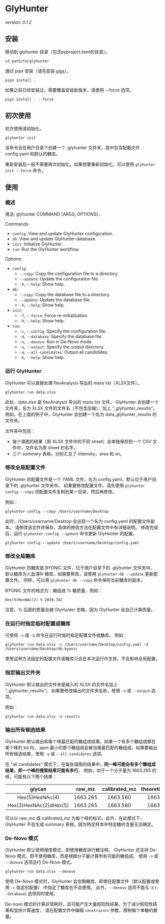 # GlyHunter

*version: 0.1.2*

## 安装

移动到 glyhunter 目录（包含pyproject.toml的目录）。

```shell
cd path/to/glyhunter
```

通过 pipx 安装（请先安装 [pipx](https://github.com/pypa/pipx)）。

```shell
pipx install .
```

如果之前已经安装过，需要覆盖安装新版本，请使用 --force 选项。

```shell
pipx install . --force
```

## 初次使用

初次使用请初始化。

```shell
glyhunter init
```

该命令会在用户目录下创建一个 .glyhunter 文件夹，其中包含配置文件 config.yaml 和默认的糖库。

重新安装后一般不需要再次初始化。如果想要重新初始化，可以使用 `glyhunter init --force` 命令。

## 使用

### 概述

用法: glyhunter COMMAND [ARGS, OPTIONS]...

Commands:

- `config`: View and update GlyHunter configuration.
- `db`: View and update GlyHunter database.
- `init`: Initialize GlyHunter.
- `run`: Run the GlyHunter workflow.

Options:

- `config`:
  - `--copy`: Copy the configuration file to a directory.
  - `--update`: Update the configuration file.
  - `-h`, `--help`: Show help.
- `db`:
  - `--copy`: Copy the database file to a directory.
  - `--update`: Update the database file.
  - `-h`, `--help`: Show help.
- `init`:
  - `-f`, `--force`: Force re-initialization.
  - `-h`, `--help`: Show help.
- `run`:
  - `-c`, `--config`: Specify the configuration file.
  - `-d`, `--database`: Specify the database file.
  - `-n`, `--denovo`: Run in De-Novo mode.
  - `-o`, `--output`: Specify the output directory.
  - `-a`, `--all-candidates`: Output all candidates.
  - `-h`, `--help`: Show help.

### 运行 GlyHunter

GlyHunter 可以直接处理 flexAnalysis 导出的 mass list（XLSX文件）。

```shell
glyhunter run data.xlsx
```

此处，data.xlsx 是 flexAnalysis 导出的 mass list 文件。
GlyHunter 会创建一个文件夹，名为 XLSX 文件的文件名（不包含后缀），加上 “_glyhunter_results”。
例如，在上面的例子中，GlyHunter 会创建一个名为 data_glyhunter_results 的文件夹。

文件夹中包括：

- 每个谱图的结果（原 XLSX 文件中的不同 sheet）会单独保存到一个 CSV 文件中，文件名为原 sheet 的名字。
- 三个 summary 表格，分别汇总了 intensity，area 和 sn。

### 修改全局配置文件

GlyHunter 的配置文件是一个 YAML 文件，名为 config.yaml，默认位于用户目录下的 .glyhunter 文件夹中。
如果要修改配置文件，请先使用 `glyhunter config --copy` 将配置文件复制到某一目录，然后再修改。

例如：

```shell
glyhunter config --copy /Users/username/Desktop
```

此时，/Users/username/Desktop 会出现一个名为 config.yaml 的配置文件副本。
请修改该文件并保存，具体的修改方法在配置文件中有详细说明。
修改完成后，运行 `glyhunter config --update` 命令更新 GlyHunter 的配置。

```shell
glyhunter config --update /Users/username/Desktop/config.yaml
```

### 修改全局糖库

GlyHunter 的糖库是 BYONIC 文件，位于用户目录下的 .glyhunter 文件夹中。
默认糖库为人血清N-糖库。如果要修改，请使用 `glyhunter db --update` 更新配置文件。
同样，可以用 `glyhunter db --copy` 命令保存当前糖库的副本。

BYONIC 文件的格式为：糖组成 % 糖质量，例如：

```
Hex(5)HexNAc(2) % 2039.742
```

注意，% 后面的质量会被 GlyHunter 忽略，因为 GlyHunter 会自己计算质量。

### 在运行时指定临时配置或糖库

可使用 `-c` 或 `-d` 命令在运行时临时指定配置文件或糖库。
例如：

```shell
glyhunter run data.xlsx -c /Users/username/Desktop/config.yaml -d /Users/username/Desktop/db.byonic
```

使用这种方法指定的配置文件或糖库只会在本次运行中生效，不会影响全局配置。

### 指定输出文件夹

GlyHunter 默认输出的文件夹是输入的 XLSX 的文件名加上 “_glyhunter_results”。
如果要修改输出的文件夹名称，使用 `-o` 或 `--output` 选项。

例如：

```shell
glyhunter run data.xlsx -o results
```

### 输出所有候选结果

GlyHunter 默认输出和每个峰最匹配的糖组成结果。如果一个有多个糖组成都在某个峰的 tol 内，
ppm 最小的那个糖组成会被当做最匹配的糖组成。如果要输出所有候选结果，使用 `-a` 或 `--all-candidates` 选项。

在 "all candidates" 模式下，在每张谱图的结果中，**同一峰可能会有多个糖组成结果，即一个峰的搜索结果可能有多行**。
例如，对于一个分子量为 1663.265 的峰，可能有以下两个结果：

|         glycan         |  raw_mz  | calibrated_mz | theoretical_mz | ... |
|:----------------------:|:--------:|:-------------:|:--------------:|:---:|
|    Hex(5)HexNAc(4)     | 1663.265 |   1663.580    |    1663.582    | ... |
| Hex(3)HexNAc(2)dHex(5) | 1663.265 |   1663.580    |    1663.607    | ... |

可以以 raw_mz 或 calibrated_mz 为每个峰的标识。此外，在此模式下，GlyHunter 
不会生成 summary 表格，因为特定样本中特定糖的含量无法确定。

### De-Novo 模式

GlyHunter 默认使用搜库模式，即使用糖库进行糖注释。
GlyHunter 还支持 De-Novo 模式，即不使用糖库，而是根据分子量计算所有可能的糖组成。
使用 `-n` 或 `--denovo` 选项运行 De-Novo 模式。

```shell
glyhunter run data.xlsx --denovo
```

使用 De-Novo 模式时，GlyHunter 会忽略糖库，即使在配置文件（默认配置或使用 `-c` 指定的配置）
中指定了糖库也不会使用。
此外，`--denovo` 选项不能与`-d` (`--database`) 选项同时使用。

De-novo 模式的计算非常耗时，且可能产生大量假阳性结果。为了减少假阳性结果和加快计算速度，
请在配置文件中编辑 `constraints` 参数，限制每个单糖的数量。